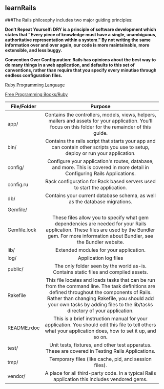## learnRails

###The Rails philosophy includes two major guiding principles:

  **Don't Repeat Yourself: DRY is a principle of software development which states that "Every piece of knowledge must have a single, unambiguous, authoritative representation within a system." By not writing the same information over and over again, our code is more maintainable, more extensible, and less buggy.**
  
  **Convention Over Configuration: Rails has opinions about the best way to do many things in a web application, and defaults to this set of conventions, rather than require that you specify every minutiae through endless configuration files.**

[Ruby Programming Language](https://www.ruby-lang.org/en/documentation/)

[Free Programming Books/Ruby](http://resrc.io/list/10/list-of-free-programming-books/#ruby)


| File/Folder   |	Purpose  |
|---------------|:----------:|
|app/ 	        |Contains the controllers, models, views, helpers, mailers and assets for your application. You'll focus on               this folder for the remainder of this guide.|
|bin/ 	        |Contains the rails script that starts your app and can contain other scripts you use to setup, deploy or                 run your application.|
|config/ 	      |Configure your application's routes, database, and more. This is covered in more detail in Configuring Rails             Applications.|
|config.ru 	    |Rack configuration for Rack based servers used to start the application.|
|db/ 	          |Contains your current database schema, as well as the database migrations.|
|Gemfile/
Gemfile.lock  	|These files allow you to specify what gem dependencies are needed for your Rails application. These files                are used by the Bundler gem. For more information about Bundler, see the Bundler website.|
|lib/ 	        |Extended modules for your application.|
|log/ 	        |Application log files|
|public/ 	      |The only folder seen by the world as-is. Contains static files and compiled assets.|
|Rakefile 	    |This file locates and loads tasks that can be run from the command line. The task definitions are defined                throughout the components of Rails. Rather than changing Rakefile, you should add your own tasks by adding                files to the lib/tasks directory of your application.|
|README.rdoc  	|This is a brief instruction manual for your application. You should edit this file to tell others what                   your application does, how to set it up, and so on.|
|test/ 	        |Unit tests, fixtures, and other test apparatus. These are covered in Testing Rails Applications.|
|tmp/ 	        |Temporary files (like cache, pid, and session files).|
|vendor/ 	      |A place for all third-party code. In a typical Rails application this includes vendored gems.|

